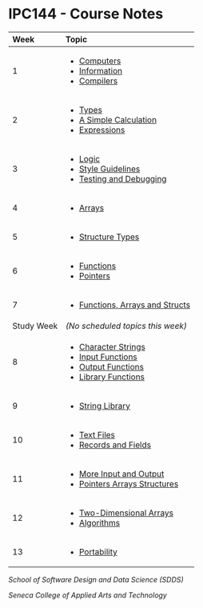 # IPC144 - Course Notes

| **Week**   | **Topic**                                                                                                                                                                                                                                                                            |
| :--------- | :----------------------------------------------------------------------------------------------------------------------------------------------------------------------------------------------------------------------------------------------------------------------------------- |
| 1          | <ul><li>[Computers](docs/A-Introduction/computers.md)</li><li>[Information](docs/A-Introduction/information.md)</li><li>[Compilers](docs/A-Introduction/compilers.md)</li></ul>                                                                                                      |
| 2          | <ul><li>[Types](docs/B-Computations/types.md)</li><li>[A Simple Calculation](docs/B-Computations/a-simple-calculation.md)</li><li>[Expressions](docs/B-Computations/expressions.md)</li></ul>                                                                                        |
| 3          | <ul><li>[Logic](docs/B-Computations/logic.md)</li><li>[Style Guidelines](docs/B-Computations/style-guidelines.md)</li><li>[Testing and Debugging](docs/B-Computations/testing-and-debugging.md)</li></ul>                                                                            |
| 4          | <ul><li>[Arrays](docs/C-Data-Structures/arrays.md)</li></ul>                                                                                                                                                                                                                         |
| 5          | <ul><li>[Structure Types](docs/C-Data-Structures/structures.md)</li></ul>                                                                                                                                                                                                            |
| 6          | <ul><li>[Functions](docs/D-Modularity/functions.md)</li><li>[Pointers](docs/D-Modularity/pointers.md)</li></ul>                                                                                                                                                                      |
| 7          | <ul><li>[Functions, Arrays and Structs](docs/D-Modularity/functions-arrays-and-structs.md)</li></ul>                                                                                                                                                                                 |
| Study Week | _\(No scheduled topics this week\)_                                                                                                                                                                                                                                                  |
| 8          | <ul><li>[Character Strings](docs/F-Refinements/character-strings.md)</li><li>[Input Functions](docs/D-Modularity/input-functions.md)</li><li>[Output Functions](docs/D-Modularity/output-functions.md)</li><li>[Library Functions](docs/D-Modularity/library-functions.md)</li></ul> |
| 9          | <ul><li>[String Library](docs/F-Refinements/string-library.md)</li></ul>                                                                                                                                                                                                             |
| 10         | <ul><li>[Text Files](docs/E-Secondary-Storage/text-files.md)</li><li>[Records and Fields](docs/E-Secondary-Storage/records-and-files.md)</li></ul>                                                                                                                                   |
| 11         | <ul><li>[More Input and Output](docs/F-Refinements/more-input-and-output.md)</li><li>[Pointers Arrays Structures](docs/F-Refinements/pointers-arrays-and-structs.md)</li></ul>                                                                                                       |
| 12         | <ul><li>[Two-Dimensional Arrays](docs/F-Refinements/two-dimensional-arrays.md)</li><li>[Algorithms](docs/F-Refinements/algorithms.md)</li></ul>                                                                                                                                      |
| 13         | <ul><li>[Portability](docs/F-Refinements/portability.md)</li></ul>                                                                                                                                                                                                                   |

_School of Software Design and Data Science \(SDDS\)_

_Seneca College of Applied Arts and Technology_
